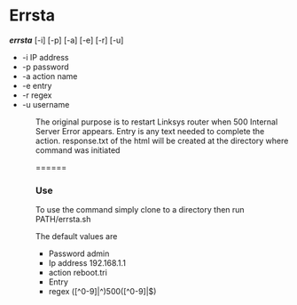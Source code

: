 <html>
    
<h1>Errsta</h1>
<body>
<p> <b><em>errsta</em></b> [-i] [-p] [-a] [-e] [-r] [-u]</p>
    

<ul>
 <li>-i IP address</li>
 <li>-p password</li>
 <li>-a action name</li>
 <li>-e entry</li>
 <li>-r regex </li>
 <li>-u username</li>
<ul>
    </body>
</html>
The original purpose is to restart Linksys router when 500 Internal Server Error appears. 
Entry is any text needed to complete the action.
response.txt of the html will be created at the directory where command was initiated


======

### Use
<html>
To use the command simply clone to a directory then run 
PATH/errsta.sh <args>

The default values are
<ul>
<li>Password admin</li>
<li>Ip address 192.168.1.1</li>
<li>action reboot.tri</li>
<li>Entry</li>
<li>regex ([^0-9]|^)500([^0-9]|$)</li>
    </ul>

</html>

